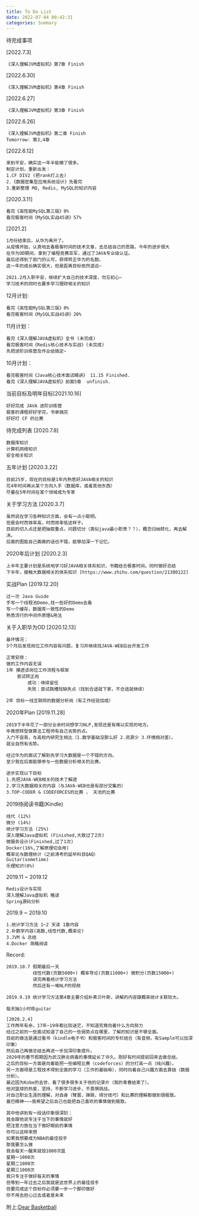 ```yaml
---
title: To Do List
date: 2022-07-04 00:42:31
categories: Summary
---
```


待完成事项

<!-- more -->
[2022.7.3]
```text
《深入理解JVM虚拟机》第7章 Finish
```


[2022.6.30]
```text
《深入理解JVM虚拟机》第4章 Finish
```

[2022.6.27]
```text
《深入理解JVM虚拟机》第3章 Finish
```

[2022.6.26]
```text
《深入理解JVM虚拟机》第二章 Finish
Tomorrow: 第3,4章
```

[2022.6.12]
```text
来到平安，确实这一年半偷懒了很多。
制定计划，重新出发：
1.CF DIV2 (把rank打上去)
2.《数据密集型应用系统设计》先看完
3.重新整理 MQ, Redis, MySQL的知识内容
```

[2020.3.11]
```text
看完《高性能MySQL第三版》0%
看完极客时间《MySQL实战45讲》57%
```

[2021.2]
```text
1月份结束后，从华为离开了。
从疫情开始，认真地去看极客时间的技术文章，去总结自己的思路，今年的进步很大
在华为OD期间，拿到了编程竞赛亚军，通过了JAVA专业级认证。
最后还得到了部门的认可，获得转正华为的名额。 
这一年的成长确实很大，但是距离目标依然遥远~

2021.2月入职平安，继续扩大自己的技术深度，勿忘初心~
学习技术的同时也要多学习理财相关的知识
```

12月计划:
```text
看完《高性能MySQL第三版》0%
看完极客时间《MySQL实战45讲》20%
```
11月计划：
```text
看完《深入理解JAVA虚拟机》全书 (未完成)
看完极客时间《Redis核心技术与实战》(未完成)
先把进阶训练营及作业给搞定~
```

10月计划：
```text
看完极客时间《Java核心技术面试精讲》 11.15 Finished.
看完《深入理解JAVA虚拟机》前面5章  unfinish.
```

当前目标及明年目标[2021.10.16]
```text
好好完成 JAVA 进阶训练营
极客的课程好好学完，书单搞完
好好打 CF 的比赛
```

待完成列表 [2020.7.8]
```text
数据库知识
计算机网络知识
安全相关知识
```
五年计划 [2020.3.22]
```text
目前25岁，现在的目标是1年内熟悉好JAVA相关的知识
花4年时间再从某个方向入手（数据库，或者其他东西）
尽量在5年时间在某个领域成为专家
```
关于学习方法 [2020.3.7]
```
虽然说在学习各种知识方面，会有一点小聪明。
但是会时而效率高，时而效率低这样子。
目前的切入点还是把抽取重点，问题切分（类似java最小职责？？），概念归纳转化，再去解决。
后面的图能自己画画的话也不错，能够加深一下记忆。
```
2020年后计划 [2020.2.3]
```
上半年主要计划是系统地学习好JAVA相关体系知识，书籍结合极客时间。同时做好总结
下半年，接触大数据相关的体系知识 [https://www.zhihu.com/question/21380122]
```

实战Plan [2019.12.20]
```
过一次 Java Guide
手写一个线程池Demo,找一些好的Demo去看
写一个缓存，数据库一致性的Demo
熟悉流行的中间件原理&用法
```

关于入职华为OD [2020.12.13]
```
最坏情况：
3个月后发现岗位工作内容有问题，复习并继续找JAVA-WEB后台开发工作

正常安排：
做的工作内容无误
1年 摸透该岗位工作流程与框架
    尝试转正岗
        成功：继续留任
        失败：尝试跳槽找缺失点（找到合适就下家，不合适就继续）

2年 目标一线互联网的数据分析岗（有工作经验加成）
```

2020年Plan [2019.11.28]
```
2019下半年花了一部分业余时间想学习NLP,发现还是有难以实现的地方。
毕竟想转型做算法工程师有自己劣势的点。
入门不容易，与高校内研究生相比（1.数学基础没那么好 2.资源少 3.环境相对差）。
就业自然有劣势。

经过华为的面试了解到先学习大数据是一个不错的方向。
至少我在后面能够参与一些数据分析相关的比赛。

逐步实现以下目标
1.先把JAVA-WEB相关的技术了解透
2.学习大数据相关的内容（与JAVA-WEB也是有部分交集的）
3.TOP-CODER & CODEFORCES的比赛 ， 天池的比赛
```

2019待阅读书籍(Kindle)
```$xslt
线代 (12%)
微分 (14%)
统计学习方法 (25%)
深入理解Java虚拟机 (Finished,大致过了2次)
微服务设计(Finished,过了1次)
Docker(16%,了解原理切会用)
概率论与数理统计（之前清考的延毕科目QAQ）
Guitar(sometime)
乐理知识(0%)
```

2019.11 ~ 2019.12
```.env
Redis设计与实现
深入理解Java虚拟机 略读
Spring源码分析
```


2019.9 ~ 2019.10
```$xslt
1.统计学习方法 1~2 天读 1章内容
2.补数学内容(高数,线性代数,概率论)
3.JVM & 总结
4.Docker 简略阅读
```

Record:
```$xslt
2019.10.7 假期最后一天
          线性代数(页数5000+) 概率导论(页数11000+) 微积分(页数15000+)
          读完再看统计学习方法
          然后还有一堆NLP的视频

2019.9.19 统计学习方法第4章主要介绍朴素贝叶斯，讲解的内容跟概率统计关联较大。
```

```$xslt
每天抽1小时练guitar
```

```text
[2020.2.4]
工作两年有余，17年~19年都比较迷茫，不知道究竟向着什么方向努力
经过之前的一些面试知道了自己的一些弱势点在哪里，了解的知识是不够全面。
目前的做法是通过看书（kindle电子书）和极客时间的专栏结合（有音频，有Sample可以加深印象）
然后自己再做总结去再进一步加深印象提升。
2020年的春节假期因为武汉肺炎病毒的事情延长了许久。刚好有时间提前回来去做总结。
之后的目标一方面是向着能把一些编程比赛（codeforces）的分打高一点（纯兴趣）。
另一方面得是工程技术得到全面的学习（工作的基础嘛），同时向着自己兴趣方面去靠拢（数据分析）。
最近因为Kobe的去世，看了很多很多关于他的记录片（我的青春结束了）。
他对篮球的热爱，坚持，不断学习进步，不畏惧挑战。
对自己职业生涯的理解，对自身（臂展，弹跳，得分技巧）和比赛的理解都做到很极致。
曼巴精神~~~我希望之后自己也能把自己喜欢的事情做到极致。

其中他讲到有一段话印象很深刻：
我会跟他说专注于当下的事情就好
把注意力放在当下做好眼前的事情
你可以这样来想
如果我想要成为NBA的最佳投手
那我要怎么做
我会每天一醒来就投1000次篮
星期一1000次
星期二1000次
星期三1000次
我只专注于做好每天的事情
但等到一年过去之后我就是这世界上的最佳投手
但要完成这个目标你必须要一步一个脚印做好
你不用去担心过去或者是未来
```
附上:[Dear Basketball](https://www.bilibili.com/video/av16997700?from=search&seid=1465929823314277301)
